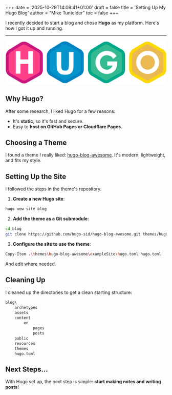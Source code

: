 +++
date    = '2025-10-29T14:08:41+01:00'
draft   = false
title   = 'Setting Up My Hugo Blog'
author  = "Mike Tuntelder"
toc     = false
+++




I recently decided to start a blog and chose **Hugo** as my platform. Here's how I got it up and running.

---
![Banner](hugo.png)


## Why Hugo?

After some research, I liked Hugo for a few reasons:  
- It's **static**, so it's fast and secure.  
- Easy to **host on GitHub Pages or Cloudflare Pages**.  

## Choosing a Theme

I found a theme I really liked: [hugo-blog-awesome](https://github.com/hugo-sid/hugo-blog-awesome). It's modern, lightweight, and fits my style.

## Setting Up the Site

I followed the steps in the theme's repository.

1. **Create a new Hugo site**:

```bash
hugo new site blog
````

2. **Add the theme as a Git submodule**:

```bash
cd blog
git clone https://github.com/hugo-sid/hugo-blog-awesome.git themes/hugo-blog-awesome
```

3. **Configure the site to use the theme**:

```bash
Copy-Item .\themes\hugo-blog-awesome\exampleSite\hugo.toml hugo.toml
```

And edit where needed.

## Cleaning Up

I cleaned up the directories to get a clean starting structure:

```
blog\
    archetypes
    assets
    content
        en
            pages
            posts
    public
    resources
    themes
    hugo.toml
```

## Next Steps...

With Hugo set up, the next step is simple: **start making notes and writing posts**!
